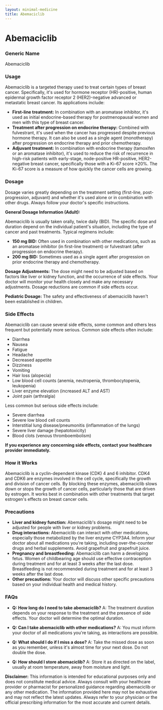 ```yaml
---
layout: minimal-medicine
title: Abemaciclib
---
```


# Abemaciclib
### Generic Name
Abemaciclib

### Usage
Abemaciclib is a targeted therapy used to treat certain types of breast cancer.  Specifically, it's used for hormone receptor (HR)-positive, human epidermal growth factor receptor 2 (HER2)-negative advanced or metastatic breast cancer.  Its applications include:

* **First-line treatment:**  In combination with an aromatase inhibitor, it's used as initial endocrine-based therapy for postmenopausal women and men with this type of breast cancer.
* **Treatment after progression on endocrine therapy:**  Combined with fulvestrant, it's used when the cancer has progressed despite previous hormone therapy. It can also be used as a single agent (monotherapy) after progression on endocrine therapy and prior chemotherapy.
* **Adjuvant treatment:** In combination with endocrine therapy (tamoxifen or an aromatase inhibitor), it's used to reduce the risk of recurrence in high-risk patients with early-stage, node-positive HR-positive, HER2-negative breast cancer, specifically those with a Ki-67 score ≥20%.  The Ki-67 score is a measure of how quickly the cancer cells are growing.

### Dosage

Dosage varies greatly depending on the treatment setting (first-line, post-progression, adjuvant) and whether it's used alone or in combination with other drugs.  Always follow your doctor's specific instructions.

**General Dosage Information (Adult):**

Abemaciclib is usually taken orally, twice daily (BID). The specific dose and duration depend on the individual patient's situation, including the type of cancer and past treatments.  Typical regimens include:

* **150 mg BID:** Often used in combination with other medications, such as an aromatase inhibitor (in first-line treatment) or fulvestrant (after progression on endocrine therapy).
* **200 mg BID:**  Sometimes used as a single agent after progression on prior endocrine therapy and chemotherapy.

**Dosage Adjustments:**  The dose might need to be adjusted based on factors like liver or kidney function, and the occurrence of side effects.  Your doctor will monitor your health closely and make any necessary adjustments.  Dosage reductions are common if side effects occur.

**Pediatric Dosage:** The safety and effectiveness of abemaciclib haven't been established in children.


### Side Effects

Abemaciclib can cause several side effects, some common and others less frequent but potentially more serious.  Common side effects often include:

* Diarrhea
* Nausea
* Fatigue
* Headache
* Decreased appetite
* Dizziness
* Vomiting
* Hair loss (alopecia)
* Low blood cell counts (anemia, neutropenia, thrombocytopenia, leukopenia)
* Liver enzyme elevation (increased ALT and AST)
* Joint pain (arthralgia)


Less common but serious side effects include:

* Severe diarrhea
* Severe low blood cell counts
* Interstitial lung disease/pneumonitis (inflammation of the lungs)
* Severe liver damage (hepatotoxicity)
* Blood clots (venous thromboembolism)

**If you experience any concerning side effects, contact your healthcare provider immediately.**

### How it Works

Abemaciclib is a cyclin-dependent kinase (CDK) 4 and 6 inhibitor.  CDK4 and CDK6 are enzymes involved in the cell cycle, specifically the growth and division of cancer cells. By blocking these enzymes, abemaciclib slows down or stops the growth of cancer cells, particularly those that are driven by estrogen.  It works best in combination with other treatments that target estrogen's effects on breast cancer cells.

### Precautions

* **Liver and kidney function:**  Abemaciclib's dosage might need to be adjusted for people with liver or kidney problems.
* **Drug interactions:**  Abemaciclib can interact with other medications, especially those metabolized by the liver enzyme CYP3A4.  Inform your doctor about all medications you're taking, including over-the-counter drugs and herbal supplements.  Avoid grapefruit and grapefruit juice.
* **Pregnancy and breastfeeding:** Abemaciclib can harm a developing fetus.  Women of childbearing age should use effective contraception during treatment and for at least 3 weeks after the last dose.  Breastfeeding is not recommended during treatment and for at least 3 weeks after the last dose.
* **Other precautions:** Your doctor will discuss other specific precautions based on your individual health and medical history.


### FAQs

* **Q: How long do I need to take abemaciclib?** A: The treatment duration depends on your response to the treatment and the presence of side effects. Your doctor will determine the optimal duration.

* **Q: Can I take abemaciclib with other medications?** A:  You must inform your doctor of all medications you're taking, as interactions are possible.  

* **Q: What should I do if I miss a dose?** A: Take the missed dose as soon as you remember, unless it's almost time for your next dose. Do not double the dose.

* **Q: How should I store abemaciclib?** A: Store it as directed on the label, usually at room temperature, away from moisture and light.


**Disclaimer:** This information is intended for educational purposes only and does not constitute medical advice.  Always consult with your healthcare provider or pharmacist for personalized guidance regarding abemaciclib or any other medication.  The information provided here may not be exhaustive and may not reflect the latest updates. Always refer to your physician or the official prescribing information for the most accurate and current details.
